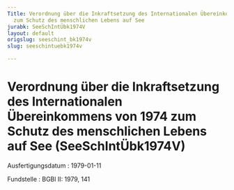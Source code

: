 ```yaml
---
Title: Verordnung über die Inkraftsetzung des Internationalen Übereinkommens von 1974
  zum Schutz des menschlichen Lebens auf See
jurabk: SeeSchIntÜbk1974V
layout: default
origslug: seeschint_bk1974v
slug: seeschintuebk1974v

---
```


# Verordnung über die Inkraftsetzung des Internationalen Übereinkommens von 1974 zum Schutz des menschlichen Lebens auf See (SeeSchIntÜbk1974V)

Ausfertigungsdatum
:   1979-01-11

Fundstelle
:   BGBl II: 1979, 141

